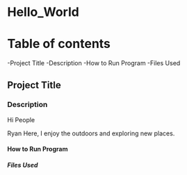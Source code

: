 # Hello_World
# **Table of contents**
-Project Title
-Description
-How to Run Program
-Files Used
## **Project Title**
### **Description**
Hi People

Ryan Here, I enjoy the outdoors and exploring new places. 
#### **How to Run Program**

##### **Files Used**
